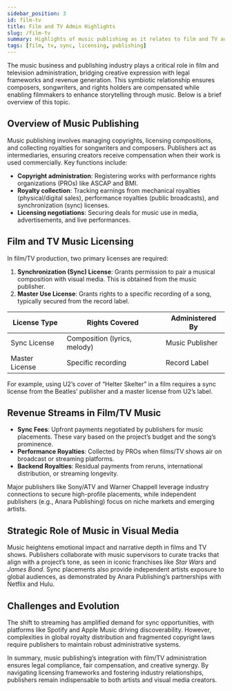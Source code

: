 ```yaml
---
sidebar_position: 3
id: film-tv
title: Film and TV Admin Highlights
slug: /film-tv
summary: Highlights of music publishing as it relates to film and TV administration.
tags: [film, tv, sync, licensing, publishing]
---
```


The music business and publishing industry plays a critical role in film and television administration, bridging creative expression with legal frameworks and revenue generation. This symbiotic relationship ensures composers, songwriters, and rights holders are compensated while enabling filmmakers to enhance storytelling through music. Below is a brief overview of this topic.

## Overview of Music Publishing  
Music publishing involves managing copyrights, licensing compositions, and collecting royalties for songwriters and composers. Publishers act as intermediaries, ensuring creators receive compensation when their work is used commercially. Key functions include:  
- **Copyright administration**: Registering works with performance rights organizations (PROs) like ASCAP and BMI.  
- **Royalty collection**: Tracking earnings from mechanical royalties (physical/digital sales), performance royalties (public broadcasts), and synchronization (sync) licenses.  
- **Licensing negotiations**: Securing deals for music use in media, advertisements, and live performances.  

## Film and TV Music Licensing  
In film/TV production, two primary licenses are required:  
1. **Synchronization (Sync) License**: Grants permission to pair a musical composition with visual media. This is obtained from the music publisher.  
2. **Master Use License**: Grants rights to a specific recording of a song, typically secured from the record label.  

| License Type | Rights Covered | Administered By |  
|--------------|----------------|-----------------|  
| Sync License | Composition (lyrics, melody) | Music Publisher |  
| Master License | Specific recording | Record Label |  

For example, using U2’s cover of “Helter Skelter” in a film requires a sync license from the Beatles’ publisher and a master license from U2’s label.  

## Revenue Streams in Film/TV Music  
- **Sync Fees**: Upfront payments negotiated by publishers for music placements. These vary based on the project’s budget and the song’s prominence.  
- **Performance Royalties**: Collected by PROs when films/TV shows air on broadcast or streaming platforms.  
- **Backend Royalties**: Residual payments from reruns, international distribution, or streaming longevity.  

Major publishers like Sony/ATV and Warner Chappell leverage industry connections to secure high-profile placements, while independent publishers (e.g., Anara Publishing) focus on niche markets and emerging artists.  

## Strategic Role of Music in Visual Media  
Music heightens emotional impact and narrative depth in films and TV shows. Publishers collaborate with music supervisors to curate tracks that align with a project’s tone, as seen in iconic franchises like *Star Wars* and *James Bond*. Sync placements also provide independent artists exposure to global audiences, as demonstrated by Anara Publishing’s partnerships with Netflix and Hulu.  

## Challenges and Evolution  
The shift to streaming has amplified demand for sync opportunities, with platforms like Spotify and Apple Music driving discoverability. However, complexities in global royalty distribution and fragmented copyright laws require publishers to maintain robust administrative systems.  

In summary, music publishing’s integration with film/TV administration ensures legal compliance, fair compensation, and creative synergy. By navigating licensing frameworks and fostering industry relationships, publishers remain indispensable to both artists and visual media creators.